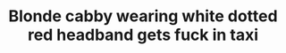 ---
layout: post
title: Blonde cabby wearing white dotted red headband gets fuck in taxi
duration: '05:04'
view: 265
rate: 2
video: 'https://flashservice.xvideos.com/embedframe/25247583'
category:
 - blonde
 - blowjob
 - busty
 - cab
 - curvy
 - gorgeous
 - outdoor
 - rough
 - stunning
tags: 
 - big-tits
 - sucked
 - fucked
priority: 0.9
changefreq: daily
---